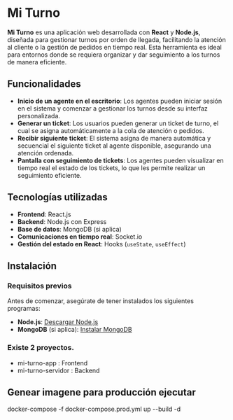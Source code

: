  # Mi Turno

**Mi Turno** es una aplicación web desarrollada con **React** y **Node.js**, diseñada para gestionar turnos por orden de llegada, facilitando la atención al cliente o la gestión de pedidos en tiempo real. Esta herramienta es ideal para entornos donde se requiera organizar y dar seguimiento a los turnos de manera eficiente.

## Funcionalidades

- **Inicio de un agente en el escritorio**: Los agentes pueden iniciar sesión en el sistema y comenzar a gestionar los turnos desde su interfaz personalizada.
- **Generar un ticket**: Los usuarios pueden generar un ticket de turno, el cual se asigna automáticamente a la cola de atención o pedidos.
- **Recibir siguiente ticket**: El sistema asigna de manera automática y secuencial el siguiente ticket al agente disponible, asegurando una atención ordenada.
- **Pantalla con seguimiento de tickets**: Los agentes pueden visualizar en tiempo real el estado de los tickets, lo que les permite realizar un seguimiento eficiente.

## Tecnologías utilizadas

- **Frontend**: React.js
- **Backend**: Node.js con Express
- **Base de datos**: MongoDB (si aplica)
- **Comunicaciones en tiempo real**: Socket.io
- **Gestión del estado en React**: Hooks (`useState`, `useEffect`)

## Instalación

### Requisitos previos

Antes de comenzar, asegúrate de tener instalados los siguientes programas:

- **Node.js**: [Descargar Node.js](https://nodejs.org/)
- **MongoDB** (si aplica): [Instalar MongoDB](https://www.mongodb.com/try/download/community)


### Existe 2 proyectos.
- mi-turno-app      : Frontend
- mi-turno-servidor : Backend


## Genear imagene para producción ejecutar
docker-compose -f docker-compose.prod.yml up --build -d

